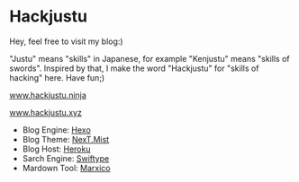 # Hackjustu

Hey, feel free to visit my blog:) 

"Justu" means "skills" in Japanese, for example "Kenjustu" means "skills of swords". Inspired by that, I make the word "Hackjustu" for "skills of hacking" here. Have fun;)

www.hackjustu.ninja

www.hackjustu.xyz

- Blog Engine: [Hexo](https://hexo.io/)
- Blog Theme: [NexT.Mist](https://github.com/iissnan/hexo-theme-next)
- Blog Host: [Heroku](https://www.heroku.com/)
- Sarch Engine: [Swiftype](https://swiftype.com/)
- Mardown Tool: [Marxico](https://marxi.co/)

